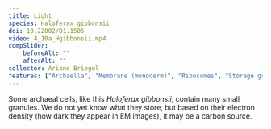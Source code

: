 ```yaml
---
title: Light
species: Haloferax gibbonsii 
doi: 10.22002/D1.1505
video: 4_10a_Hgibbonsii.mp4
compSlider:
    beforeAlt: ""
    afterAlt: ""
collector: Ariane Briegel
features: ["Archaella", "Membrane (monoderm)", "Ribosomes", "Storage granules", "Surface layer", "Vesicles (extracellular)"]
---
```


Some archaeal cells, like this *Haloferax gibbonsii*, contain many small granules. We do not yet know what they store, but based on their electron density (how dark they appear in EM images), it may be a carbon source.

